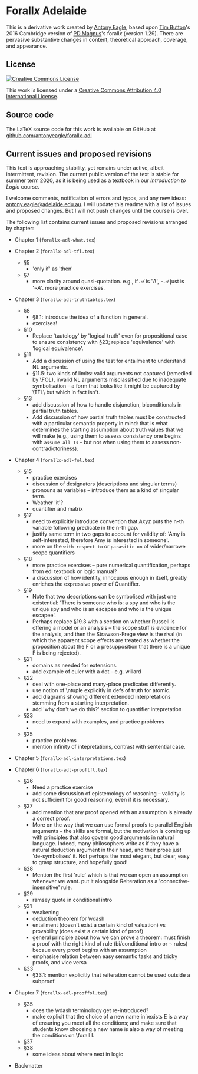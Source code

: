Forall*x* Adelaide
==================

This is a derivative work created by [Antony Eagle](https://antonyeagle.org), based upon [Tim Button](http://www.homepages.ucl.ac.uk/~uctytbu/index.html)'s 2016 Cambridge version of [PD Magnus](https://www.fecundity.com/job/)'s forall*x* (version 1.29). There are pervasive substantive changes in content, theoretical approach, coverage, and appearance. 

License
-------

[![Creative Commons License](https://i.creativecommons.org/l/by/4.0/88x31.png)](http://creativecommons.org/licenses/by/4.0/)

This work is licensed under a [Creative Commons Attribution 4.0 International License]("http://creativecommons.org/licenses/by/4.0/).

Source code
-----------

The LaTeX source code for this work is available on GitHub at [github.com/antonyeagle/forallx-adl](https://github.com/antonyeagle/forallx-adl)

Current issues and proposed revisions
-------------------------------------

This text is approaching stability, yet remains under active, albeit intermittent, revision. The current public version of the text is stable for summer term 2020, as it is being used as a textbook in our *Introduction to Logic* course. 

I welcome comments, notification of errors and typos, and any new ideas: [antony.eagle@adelaide.edu.au](mailto:antony.eagle@adelaide.edu.au?subject=forallx-adl). I will update this readme with a list of issues and proposed changes. But I will not push changes until the course is over. 

The following list contains current issues and proposed revisions arranged by chapter:

* Chapter 1 (`forallx-adl-what.tex`) 
* Chapter 2 (`forallx-adl-tfl.tex`)
	- §5
		- 'only if' as 'then'
	- §7
		-  more clarity around quasi-quotation. e.g., if $\mathcal{A}$ is '$A$', $\neg\mathcal{A}$ just is '$\neg A$'. more practice exercises. 	 
* Chapter 3 (`forallx-adl-truthtables.tex`)
	- §8
		+ §8.1: introduce the idea of a function in general.
		+ exercises!
	- §10
		+ Replace 'tautology' by 'logical truth' even for propositional case to ensure consistency with §23; replace 'equivalence' with 'logical equivalence'. 
	- §11
		+ Add a discussion of using the test for entailment to understand NL arguments.
		+ §11.5: two kinds of limits: valid arguments not captured (remedied by \FOL), invalid NL arguments misclassified due to inadequate symbolisation – a form that looks like it might be captured by \TFL\ but which in fact isn't.
	- §13
		+ add discussion of how to handle disjunction, biconditionals in partial truth tables.
		+ Add discussion of how partial truth tables must be constructed with a particular semantic property in mind: that is what determines the starting assumption about truth values that we will make (e.g., using them to assess consistency one begins with `assume all Ts` – but not when using them to assess non-contradictoriness).
* Chapter 4 (`forallx-adl-fol.tex`)
	- §15
		+ practice exercises
		+ discussion of designators (descriptions and singular terms)
		+ pronouns as variables – introduce them as a kind of singular term.
		+ Weather 'it'?
		+ quantifier and matrix
	+ §17
		+ need to explicitly introduce convention that $Axyz$ puts the n-th variable following predicate in the n-th gap.
		+ justify same term in two gaps to account for validity of: 'Amy is self-interested, therefore Amy is interested in someone'.
		+ more on the `with respect to` or `parasitic on` of wider/narrowe scope quantifiers
	- §18
		+ more practice exercises – pure numerical quantification, perhaps from edl textbook or logic manual?
		+ a discussion of how identity, innocuous enough in itself, greatly enriches the expressive power of Quantifier.
	- §19
		- Note that two descriptions can be symbolised with just one existential: 'There is someone who is: a spy and who is the unique spy and who is an escapee and who is the unique escapee'.
		- Perhaps replace §19.3 with a section on whether Russell is offering a model or an analysis – the scope stuff is evidence for the analysis, and then the Strawson-Frege view is the rival (in which the apparent scope effects are treated as whether the proposition about the F or a presupposition that there is a unique F is being rejected).
	- §21
		- domains as needed for extensions.
		- add example of euler with a dot – e.g. willard
	- §22
		- deal with one-place and many-place predicates differently. 
		- use notion of \ntuple explicitly in defs of truth for atomic.
		- add diagrams showing different extended interpretations stemming from a starting interpretation.
		- add 'why don't we do this?' section to quantifier intepretation 	 
	- §23
		- need to expand with examples, and practice problems
		- 
	- §25
		- practice problems
		- mention infinity of intepretations, contrast with sentential case.  	    
* Chapter 5 (`forallx-adl-interpretations.tex`)
* Chapter 6 (`forallx-adl-prooftfl.tex`)
	- §26
		+ Need a practice exercise
		+ add some discussion of epistemology of reasoning – validity is not sufficient for good reasoning, even if it is necessary.
	- §27
		+ add mention that any proof opened with an assumption is already a correct proof.
		+ More on the way that we can use formal proofs to parallel English arguments – the skills are formal, but the motivation is coming up with principles that also govern good arguments in natural language. Indeed, many philosophers write as if they have a natural deduction argument in their head, and their prose just 'de-symbolises' it. Not perhaps the most elegant, but clear, easy to grasp structure, and hopefully good!
	- §28
		+ Mention the first 'rule' which is that we can open an assumption whenever we want. put it alongside Reiteration as a 'connective-insensitive' rule.
	- §29
		+ ramsey quote in conditional intro
	- §31
		- weakening
		- deduction theorem for \vdash
		- entailment (doesn't exist a certain kind of valuation) vs provability (does exist a certain kind of proof)
		- general principle about how we can prove a theorem: must finish a proof with the right kind of rule (bi/conditional intro or ¬ rules) becaue every proof begins with an assumption
		- emphasise relation between easy semantic tasks and tricky proofs, and vice versa  
	- §33
		+ §33.1: mention explicitly that reiteration cannot be used outside a subproof 

* Chapter 7 (`forallx-adl-prooffol.tex`)
	- §35
		+ does the \vdash terminology get re-introduced?
		+ make explicit that the choice of a new name in \exists E is a way of ensuring you meet all the conditions; and make sure that students know choosing a new name is also a way of meeting the conditions on \forall I.
	- §37
	- §38 
		+ some ideas about where next in logic
* Backmatter











